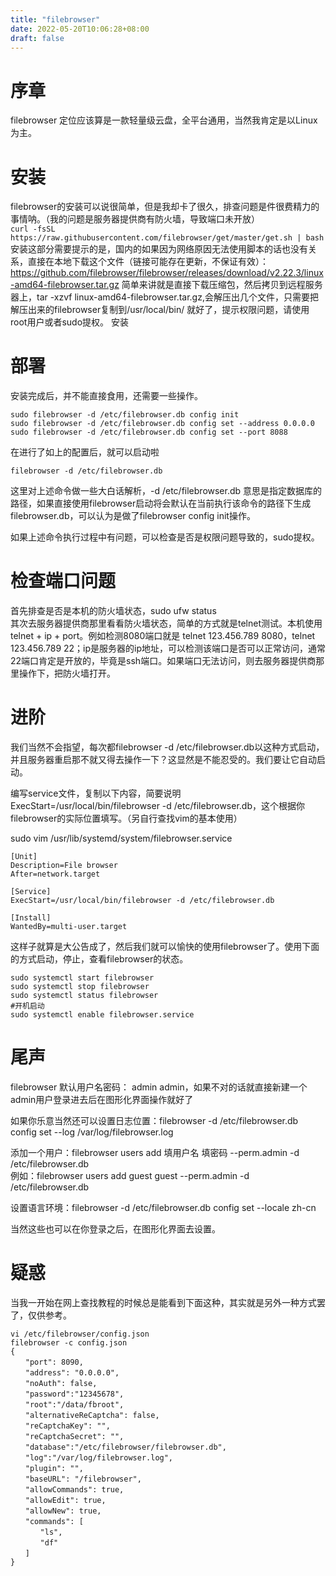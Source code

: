 ```yaml
---
title: "filebrowser"
date: 2022-05-20T10:06:28+08:00
draft: false
---
```

# 序章
filebrowser 定位应该算是一款轻量级云盘，全平台通用，当然我肯定是以Linux为主。
# 安装
filebrowser的安装可以说很简单，但是我却卡了很久，排查问题是件很费精力的事情呐。（我的问题是服务器提供商有防火墙，导致端口未开放）  
```curl -fsSL https://raw.githubusercontent.com/filebrowser/get/master/get.sh | bash```    
安装这部分需要提示的是，国内的如果因为网络原因无法使用脚本的话也没有关系，直接在本地下载这个文件（链接可能存在更新，不保证有效）：https://github.com/filebrowser/filebrowser/releases/download/v2.22.3/linux-amd64-filebrowser.tar.gz
简单来讲就是直接下载压缩包，然后拷贝到远程服务器上，tar -xzvf linux-amd64-filebrowser.tar.gz,会解压出几个文件，只需要把解压出来的filebrowser复制到/usr/local/bin/ 就好了，提示权限问题，请使用root用户或者sudo提权。
安装
# 部署
安装完成后，并不能直接食用，还需要一些操作。
```
sudo filebrowser -d /etc/filebrowser.db config init
sudo filebrowser -d /etc/filebrowser.db config set --address 0.0.0.0
sudo filebrowser -d /etc/filebrowser.db config set --port 8088
```
在进行了如上的配置后，就可以启动啦
```
filebrowser -d /etc/filebrowser.db
```
这里对上述命令做一些大白话解析，-d /etc/filebrowser.db 意思是指定数据库的路径，如果直接使用filebrowser启动将会默认在当前执行该命令的路径下生成filebrowser.db，可以认为是做了filebrowser config init操作。

如果上述命令执行过程中有问题，可以检查是否是权限问题导致的，sudo提权。
# 检查端口问题
首先排查是否是本机的防火墙状态，sudo ufw status  
其次去服务器提供商那里看看防火墙状态，简单的方式就是telnet测试。本机使用telnet + ip + port。例如检测8080端口就是 telnet 123.456.789 8080，telnet 123.456.789 22；ip是服务器的ip地址，可以检测该端口是否可以正常访问，通常22端口肯定是开放的，毕竟是ssh端口。如果端口无法访问，则去服务器提供商那里操作下，把防火墙打开。
# 进阶
我们当然不会指望，每次都filebrowser -d /etc/filebrowser.db以这种方式启动，并且服务器重启那不就又得去操作一下？这显然是不能忍受的。我们要让它自动启动。

编写service文件，复制以下内容，简要说明ExecStart=/usr/local/bin/filebrowser -d /etc/filebrowser.db，这个根据你filebrowser的实际位置填写。（另自行查找vim的基本使用）

sudo vim /usr/lib/systemd/system/filebrowser.service
```
[Unit]
Description=File browser
After=network.target

[Service]
ExecStart=/usr/local/bin/filebrowser -d /etc/filebrowser.db

[Install]
WantedBy=multi-user.target
```
这样子就算是大公告成了，然后我们就可以愉快的使用filebrowser了。使用下面的方式启动，停止，查看filebrowser的状态。
```
sudo systemctl start filebrowser
sudo systemctl stop filebrowser
sudo systemctl status filebrowser
#开机启动
sudo systemctl enable filebrowser.service
```
# 尾声
filebrowser 默认用户名密码： admin admin，如果不对的话就直接新建一个admin用户登录进去后在图形化界面操作就好了

如果你乐意当然还可以设置日志位置：filebrowser -d /etc/filebrowser.db config set --log /var/log/filebrowser.log

添加一个用户：filebrowser  users add 填用户名 填密码 --perm.admin -d /etc/filebrowser.db   
例如：filebrowser users add guest guest --perm.admin -d /etc/filebrowser.db

设置语言环境：filebrowser -d /etc/filebrowser.db config set --locale zh-cn

当然这些也可以在你登录之后，在图形化界面去设置。
# 疑惑
当我一开始在网上查找教程的时候总是能看到下面这种，其实就是另外一种方式罢了，仅供参考。
```
vi /etc/filebrowser/config.json
filebrowser -c config.json
{
　　"port": 8090,
　　"address": "0.0.0.0",
　　"noAuth": false,
　　"password":"12345678",
　　"root":"/data/fbroot",
　　"alternativeReCaptcha": false,
　　"reCaptchaKey": "",
　　"reCaptchaSecret": "",
　　"database":"/etc/filebrowser/filebrowser.db",
　　"log":"/var/log/filebrowser.log",
　　"plugin": "",
　　"baseURL": "/filebrowser",
　　"allowCommands": true,
　　"allowEdit": true,
　　"allowNew": true,
　　"commands": [
　　　　"ls",
　　　　"df"
　　]
}
```
